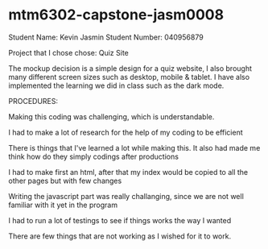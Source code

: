 # mtm6302-capstone-jasm0008

Student Name: Kevin Jasmin
Student Number: 040956879

Project that I chose chose: Quiz Site

The mockup decision is a simple design for a quiz website, I also brought many different screen sizes such as desktop, mobile & tablet. I have also implemented the learning we did in class such as the dark mode.


PROCEDURES:

Making this coding was challenging, which is understandable.

I had to make a lot of research for the help of my coding to be efficient

There is things that I've learned a lot while making this. It also had made me think how do they simply codings after productions

I had to make first an html, after that my index would be copied to all the other pages but with few changes

Writing the javascript part was really challanging, since we are not well familiar with it yet in the program

I had to run a lot of testings to see if things works the way I wanted

There are few things that are not working as I wished for it to work. 